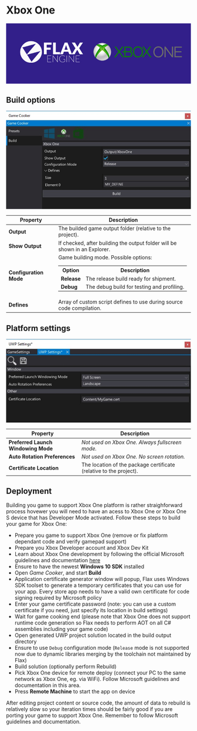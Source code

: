 # Xbox One

![Title](media/Post_XboxOneSupport1.jpg)

## Build options

![Build Options](media/build-xbox-one.jpg)

| Property | Description |
|--------|--------|
| **Output** | The builded game output folder (relative to the project). |
| **Show Output** | If checked, after building the output folder will be shown in an Explorer. |
| **Configuration Mode** | Game building mode. Possible options: <table><tbody><tr><th>Option</th><th>Description</th></tr><tr><td>**Release**</td><td>The release build ready for shipment.</td></tr><tr><td>**Debug**</td><td>The debug build for testing and profiling.</td></tr></tbody></table>|
| **Defines** | Array of custom script defines to use during source code compilation. |

## Platform settings

![Settings](media/settings-uwp.jpg)

| Property | Description |
|--------|--------|
| **Preferred Launch Windowing Mode** | *Not used on Xbox One. Always fullscreen mode.* |
| **Auto Rotation Preferences** | *Not used on Xbox One. No screen rotation.* |
| **Certificate Location** | The location of the package certificate (relative to the project). |

## Deployment

Building you game to support Xbox One platform is rather straighforward process hovewer you will need to have an acess to Xbox One or Xbox One S device that has Developer Mode activated. Follow these steps to build your game for Xbox One:

- Prepare you game to support Xbox One (remove or fix platform dependant code and verify gamepad support)
- Prepare you Xbox Developer account and Xbox Dev Kit
- Learn about Xbox One development by following the official Microsoft guidelines and documentation [here](https://docs.microsoft.com/en-us/windows/uwp/xbox-apps/getting-started)
- Ensure to have the newest **Windows 10 SDK** installed
- Open *Game Cooker*, and start **Build**
- Application certificate generator window will popup, Flax uses Windows SDK toolset to generate a temporary certificates that you can use for your app. Every store app needs to have a valid own certificate for code signing required by Microsoft policy
- Enter your game certificate password (note: you can use a custom certificate if you need, just specify its location in build settings)
- Wait for game cooking end (please note that Xbox One does not support runtime code generation so Flax needs to perform AOT on all C# assemblies including your game code)
- Open generated UWP project solution located in the build output directory
- Ensure to use `Debug` configuration mode (`Release` mode is not supported now due to dynamic libraries merging by the toolchain not maintained by Flax)
- Build solution (optionally perform Rebuild)
- Pick Xbox One device for remote deploy (connect your PC to the same network as Xbox One, eg. via WiFi). Follow Microsoft guidelines and documentation in this area.
- Press **Remote Machine** to start the app on device

After editing project content or source code, the amount of data to rebuild is relatively slow so your iteration times should be fairly good if you are porting your game to support Xbox One. Remember to follow Microsoft guidelines and documentation.

